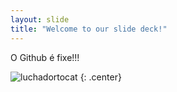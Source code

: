 ```yaml
---
layout: slide
title: "Welcome to our slide deck!"
---
```


O Github é fixe!!!

![luchadortocat](https://octodex.github.com/images/luchadortocat.png)
{: .center}
